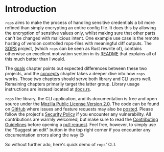 # Introduction

`rops` aims to make the process of handling sensitive credentials a bit more refined than simply encrypting an entire config file. It does this by allowing the encryption of sensitive values only, whilst making sure that other parts can't be changed with malicious intent. One example use case is the remote hosting of version controlled rops-files with meaningful diff outputs. The [SOPS](https://github.com/getsops/sops) project, (which `rops` can be seen as Rust rewrite of), contains otherwise an excellent motivation section in its [README](https://github.com/getsops/sops/blob/main/README.rst) that explains all of this much better than I would.

The [goals](goals.md) chapter points out expected differences between these two projects, and the [concepts](concepts.md) chapter takes a deeper dive into how `rops` works. Those two chapters should serve both library and CLI users well. Remaining chapters primarily target the latter group. Library usage instructions are instead located at [docs.rs](https://docs.rs/rops).

`rops` the library, the CLI application, and its documentation is free and open source under the [Mozilla Public License
Version 2.0](https://www.mozilla.org/en-US/MPL/2.0/). The code can be found on [GitHub](https://github.com/gibbz00/rops) where issues and feature requests may also be [posted](https://github.com/gibbz00/rops/issues). Please follow the project's [Security Policy](https://github.com/gibbz00/rops/blob/main/SECURITY.md) if you encounter any vulnerability. All contributions are warmly welcomed, but make sure to read the [Contributing Guidelines](https://github.com/gibbz00/rops/blob/main/CONTRIBUTING.md) before opening a [pull request](https://github.com/gibbz00/rops/pulls). Feel free, however, to simply use the "Suggest an edit" button in the top right corner if you encounter any documentation errors along the way 😊

So without further ado, here's quick demo of `rops`' CLI.

<!-- TODO -->

